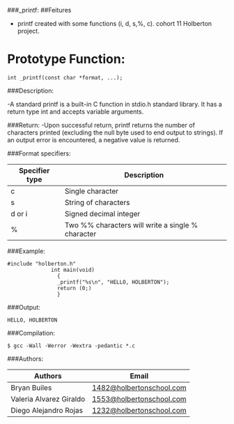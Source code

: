 ###\_printf:
##Feitures

- printf created with some functions (i, d, s,%, c). cohort 11 Holberton project.

# Prototype Function:

`int _printf(const char *format, ...);`

###Description:

-A standard printf is a built-in C function in stdio.h standard library. It has a return type int and accepts variable arguments.

###Return:
-Upon successful return, printf returns the number of characters printed (excluding the null byte used to end output to strings).
If an output error is encountered, a negative value is returned.

###Format specifiers:

| Specifier type | Description                                       |
| -------------- | ------------------------------------------------- |
| c              | Single character                                  |
| s              | String of characters                              |
| d or i         | Signed decimal integer                            |
| %              | Two %% characters will write a single % character |

###Example:

    #include "holberton.h"
                  int main(void)
                    {
                    _printf("%s\n", "HELLO, HOLBERTON");
                    return (0;)
                    }

###Output:

`HELLO, HOLBERTON`

###Compilation:

`$ gcc -Wall -Werror -Wextra -pedantic *.c`

###Authors:

| Authors                 | Email                    |
| ----------------------- | ------------------------ |
| Bryan Builes            | 1482@holbertonschool.com |
| Valeria Alvarez Giraldo | 1553@holbertonschool.com |
| Diego Alejandro Rojas   | 1232@holbertonschool.com |
